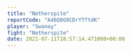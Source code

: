 ```yaml
---
title: "Netherspite"
reportCode: "A46Q8G9CDrYTftdK"
player: "Swanay"
fight: "Netherspite"
date: 2021-07-11T18:57:14.471000+00:00
---
```

